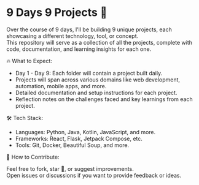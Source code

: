 # 9 Days 9 Projects 🚀

Over the course of 9 days, I'll be building 9 unique projects, each showcasing a different technology, tool, or concept.  
This repository will serve as a collection of all the projects, complete with code, documentation, and learning insights for each one.

🔥 What to Expect:

  - Day 1 - Day 9: Each folder will contain a project built daily.
  - Projects will span across various domains like web development, automation, mobile apps, and more.
  - Detailed documentation and setup instructions for each project.
  - Reflection notes on the challenges faced and key learnings from each project.

🛠️ Tech Stack:

  - Languages: Python, Java, Kotlin, JavaScript, and more.
  - Frameworks: React, Flask, Jetpack Compose, etc.
  - Tools: Git, Docker, Beautiful Soup, and more.

🙌 How to Contribute:

  Feel free to fork, star 🌟, or suggest improvements.  
  Open issues or discussions if you want to provide feedback or ideas.
